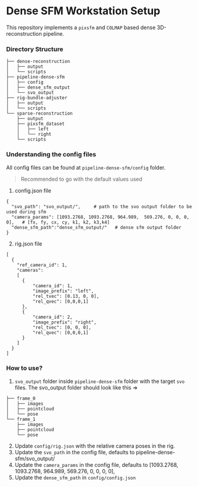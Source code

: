 # Dense SFM Workstation Setup 
This repository implements a `pixsfm` and `COLMAP` based dense 3D-reconstruction pipeline. 

### Directory Structure

```.
├── dense-reconstruction
│   ├── output
│   └── scripts
├── pipeline-dense-sfm
│   ├── config
│   ├── dense_sfm_output
│   └── svo_output
├── rig-bundle-adjuster
│   ├── output
│   └── scripts
└── sparse-reconstruction
    ├── output
    ├── pixsfm_dataset
    │   ├── left
    │   └── right
    └── scripts
```

### Understanding the config files 

All config files can be found at `pipeline-dense-sfm/config` folder. 

> Recommended to go with the default values used

1. config.json file
```
{
  "svo_path": "svo_output/",     # path to the svo output folder to be used during sfm
  "camera_params": [1093.2768, 1093.2768, 964.989,  569.276, 0, 0, 0, 0],   # [fx, fy, cx, cy, k1, k2, k3,k4]    
  "dense_sfm_path":"dense_sfm_output/"   # dense sfm output folder
}
```

2. rig.json file 
```
[
  {
    "ref_camera_id": 1,
    "cameras":
    [
      {
          "camera_id": 1,
          "image_prefix": "left",
          "rel_tvec": [0.13, 0, 0],
          "rel_qvec": [0,0,0,1]
      },
      {
          "camera_id": 2,
          "image_prefix": "right",
          "rel_tvec": [0, 0, 0],
	      "rel_qvec": [0,0,0,1]
      }
    ]
  }
]

```

### How to use? 

1. `svo_output` folder inside `pipeline-dense-sfm` folder with the target `svo` files. 
The svo_output folder should look like this => 

```
├── frame_0
│   ├── images
│   ├── pointcloud
│   └── pose
└── frame_1
    ├── images
    ├── pointcloud
    └── pose
```
2. Update `config/rig.json` with the relative camera poses in the rig. 
3. Update the `svo_path` in the config file, defaults to pipeline-dense-sfm/svo_output/
4. Update the `camera_params` in the config file, defaults to  [1093.2768, 1093.2768, 964.989,  569.276, 0, 0, 0, 0],
5. Update the `dense_sfm_path` in `config/config.json`

